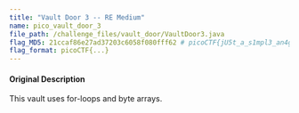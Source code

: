 ```yaml
---
title: "Vault Door 3 -- RE Medium"
name: pico_vault_door_3
file_path: /challenge_files/vault_door/VaultDoor3.java
flag_MD5: 21ccaf86e27ad37203c6058f080fff62 # picoCTF{jU5t_a_s1mpl3_an4gr4m_4_u_c79a21}
flag_format: picoCTF{...}
---
```

#### Original Description
<p>This vault uses for-loops and byte arrays.</p>
